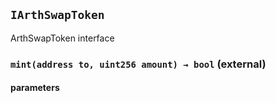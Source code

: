 ## `IArthSwapToken`

ArthSwapToken interface

### `mint(address to, uint256 amount) → bool` (external)

#### parameters
